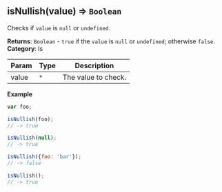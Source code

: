 <a name="isNullish"></a>

## isNullish(value) ⇒ <code>Boolean</code>
Checks if `value` is `null` or `undefined`.

**Returns**: <code>Boolean</code> - `true` if the `value` is `null` or `undefined`; otherwise `false`.  
**Category**: Is  

| Param | Type | Description |
| --- | --- | --- |
| value | <code>\*</code> | The value to check. |

**Example**  
```js
var foo;

isNullish(foo);
// -> true

isNullish(null);
// -> true

isNullish({foo: 'bar'});
// -> false

isNullish();
// -> true
```

